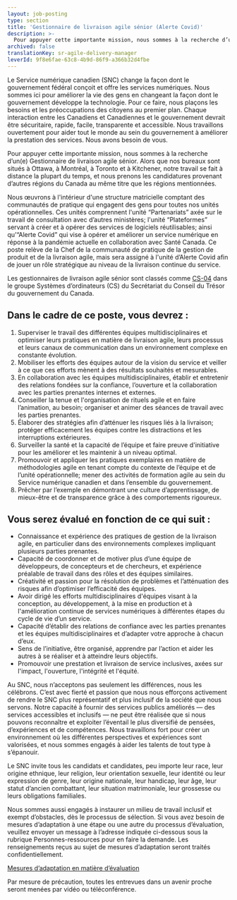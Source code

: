 ```yaml
---
layout: job-posting
type: section
title: 'Gestionnaire de livraison agile sénior (Alerte Covid)'
description: >-
  Pour appuyer cette importante mission, nous sommes à la recherche d’un(e) Gestionnaire de livraison agile sénior. Alors que nos bureaux sont situés à Ottawa, à Montréal, à Toronto et à Kitchener, notre travail se fait de façon répartie la plupart du temps, et nous prenons les candidatures provenant d’autres régions du Canada au même titre que celles mentionnées.
archived: false
translationKey: sr-agile-delivery-manager
leverId: 9f8e6fae-63c8-4b9d-86f9-a366b32d4fbe
---
```


Le Service numérique canadien (SNC) change la façon dont le gouvernement fédéral conçoit et offre les services numériques. Nous sommes ici pour améliorer la vie des gens en changeant la façon dont le gouvernement développe la technologie. Pour ce faire, nous plaçons les besoins et les préoccupations des citoyens au premier plan. Chaque interaction entre les Canadiens et Canadiennes et le gouvernement devrait être sécuritaire, rapide, facile, transparente et accessible. Nous travaillons ouvertement pour aider tout le monde au sein du gouvernement à améliorer la prestation des services. Nous avons besoin de vous.

Pour appuyer cette importante mission, nous sommes à la recherche d’un(e) Gestionnaire de livraison agile sénior. Alors que nos bureaux sont situés à Ottawa, à Montréal, à Toronto et à Kitchener, notre travail se fait à distance la plupart du temps, et nous prenons les candidatures provenant d’autres régions du Canada au même titre que les régions mentionnées.

Nous œuvrons à l'intérieur d'une structure matricielle comptant des communautés de pratique qui engagent des gens pour toutes nos unités opérationnelles. Ces unités comprennent l'unité  “Partenariats” axée sur le travail de consultation avec d’autres ministères; l'unité “Plateformes” servant à créer et à opérer des services de logiciels réutilisables; ainsi qu’“Alerte Covid” qui vise à opérer et améliorer un service numérique en réponse à la pandémie actuelle en collaboration avec Santé Canada. Ce poste relève de la Chef de la communauté de pratique de la gestion de produit et de la livraison agile, mais sera assigné à l'unité d’Alerte Covid afin de jouer un rôle stratégique au niveau de la livraison continue du service.  

Les gestionnaires de livraison agile sénior sont classés comme [CS-04](https://www.tbs-sct.gc.ca/agreements-conventions/view-visualiser-fra.aspx?id=1) dans le groupe Systèmes d’ordinateurs (CS) du Secrétariat du Conseil du Trésor du gouvernement du Canada. 

## Dans le cadre de ce poste, vous devrez :

1. Superviser le travail des différentes équipes multidisciplinaires et optimiser leurs pratiques en matière de livraison agile, leurs processus et leurs canaux de communication dans un environnement complexe en constante évolution.
2. Mobiliser les efforts des équipes autour de la vision du service et veiller à ce que ces efforts mènent à des résultats souhaités et mesurables.
3. En collaboration avec les équipes multidisciplinaires, établir et entretenir des relations fondées sur la confiance, l’ouverture et la collaboration avec les parties prenantes internes et externes. 
4. Conseiller la tenue et l'organisation de rituels agile et en faire l’animation, au besoin; organiser et animer des séances de travail avec les parties prenantes.
5. Élaborer des stratégies afin d’atténuer les risques liés à la livraison; protéger efficacement les équipes contre les distractions et les interruptions extérieures.
6. Surveiller la santé et la capacité de l’équipe et faire preuve d'initiative pour les améliorer et les maintenir à un niveau optimal. 
7. Promouvoir et appliquer les pratiques exemplaires en matière de méthodologies agile en tenant compte du contexte de l’équipe et de l’unité opérationnelle; mener des activités de formation agile au sein du Service numérique canadien et dans l’ensemble du gouvernement.
8. Prêcher par l’exemple en démontrant une culture d’apprentissage, de mieux-être et de transparence grâce à des comportements rigoureux.

## Vous serez évalué en fonction de ce qui suit :

- Connaissance et expérience des pratiques de gestion de la livraison agile, en particulier dans des environnements complexes impliquant plusieurs parties prenantes.
- Capacité de coordonner et de motiver plus d’une équipe de développeurs, de concepteurs et de chercheurs, et expérience préalable de travail dans des rôles et des équipes similaires.
- Créativité et passion pour la résolution de problèmes et l’atténuation des risques afin d’optimiser l’efficacité des équipes.
- Avoir dirigé les efforts multidisciplinaires d'équipes visant à la conception, au développement, à la mise en production et à l'amélioration continue de services numériques à différentes étapes du cycle de vie d’un service.
- Capacité d’établir des relations de confiance avec les parties prenantes et les équipes multidisciplinaires et d’adapter votre approche à chacun d’eux.
- Sens de l’initiative, être organisé, apprendre par l’action et aider les autres à se réaliser et à atteindre leurs objectifs.
- Promouvoir une prestation et livraison de service inclusives, axées sur l'impact, l'ouverture, l'intégrité et l'équité.

Au SNC, nous n’acceptons pas seulement les différences, nous les célébrons. C’est avec fierté et passion que nous nous efforçons activement de rendre le SNC plus représentatif et plus inclusif de la société que nous servons. Notre capacité à fournir des services publics améliorés — des services accessibles et inclusifs — ne peut être réalisée que si nous pouvons reconnaître et exploiter l’éventail le plus diversifié de pensées, d’expériences et de compétences. Nous travaillons fort pour créer un environnement où les différentes perspectives et expériences sont valorisées, et nous sommes engagés à aider les talents de tout type à s’épanouir.

Le SNC invite tous les candidats et candidates, peu importe leur race, leur origine ethnique, leur religion, leur orientation sexuelle, leur identité ou leur expression de genre, leur origine nationale, leur handicap, leur âge, leur statut d’ancien combattant, leur situation matrimoniale, leur grossesse ou leurs obligations familiales.

Nous sommes aussi engagés à instaurer un milieu de travail inclusif et exempt d’obstacles, dès le processus de sélection. Si vous avez besoin de mesures d’adaptation à une étape ou une autre du processus d’évaluation, veuillez envoyer un message à l’adresse indiquée ci-dessous sous la rubrique Personnes-ressources pour en faire la demande. Les renseignements reçus au sujet de mesures d’adaptation seront traités confidentiellement.

[Mesures d’adaptation en matière d’évaluation](https://www.canada.ca/fr/commission-fonction-publique/services/mesures-d-adaptation-matiere-evaluation.html)

Par mesure de précaution, toutes les entrevues dans un avenir proche seront menées par vidéo ou téléconférence.

